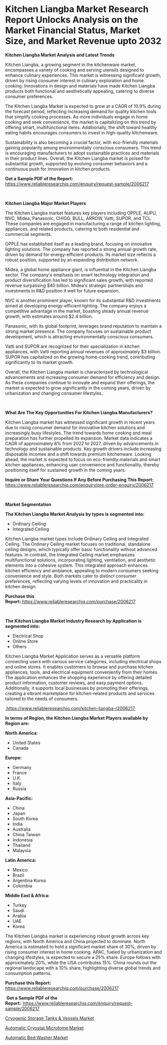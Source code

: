 <p><h1>Kitchen Liangba Market Research Report Unlocks Analysis on the Market Financial Status, Market Size, and Market Revenue upto 2032</h1></p><p><strong>Kitchen Liangba Market Analysis and Latest Trends</strong></p>
<p><p>Kitchen Liangba, a growing segment in the kitchenware market, encompasses a variety of cooking and serving utensils designed to enhance culinary experiences. This market is witnessing significant growth, driven by rising consumer interest in culinary exploration and home cooking. Innovations in design and materials have made Kitchen Liangba products both functional and aesthetically appealing, catering to diverse consumer preferences.</p><p>The Kitchen Liangba Market is expected to grow at a CAGR of 10.9% during the forecast period, reflecting increasing demand for quality kitchen tools that simplify cooking processes. As more individuals engage in home cooking and seek convenience, the market is capitalizing on this trend by offering smart, multifunctional items. Additionally, the shift toward healthy eating habits encourages consumers to invest in high-quality kitchenware.</p><p>Sustainability is also becoming a crucial factor, with eco-friendly materials gaining popularity among environmentally conscious consumers. This trend is encouraging manufacturers to adopt sustainable practices and materials in their product lines. Overall, the Kitchen Liangba market is poised for substantial growth, supported by evolving consumer behaviors and a continuous push for innovation in kitchen products.</p></p>
<p><strong>Get a Sample PDF of the Report:&nbsp;</strong> <a href="https://www.reliableresearchiq.com/enquiry/request-sample/2006217?utm_campaign=1117&utm_medium=2&utm_source=Github&utm_content=ia&utm_term=02032025&utm_id=kitchen-liangba">https://www.reliableresearchiq.com/enquiry/request-sample/2006217</a></p>
<p>&nbsp;</p>
<p><strong>Kitchen Liangba Major Market Players</strong></p>
<p><p>The Kitchen Liangba market features key players including OPPLE, AUPU, NVC, Midea, Panasonic, CHIGO, BULL, ARROW, Vatti, SUPOR, and TCL. These companies are engaged in manufacturing a range of kitchen lighting, appliances, and related products, catering to both residential and commercial segments.</p><p>OPPLE has established itself as a leading brand, focusing on innovative lighting solutions. The company has reported a strong annual growth rate, driven by demand for energy-efficient products. Its market size reflects a robust position, supported by an expanding distribution network.</p><p>Midea, a global home appliance giant, is influential in the Kitchen Liangba sector. The company's emphasis on smart technology integration and product diversification has led to significant sales growth, with reported revenue surpassing $40 billion. Midea's strategic partnerships and investments in R&D position it well for future expansion.</p><p>NVC is another prominent player, known for its substantial R&D investments aimed at developing energy-efficient lighting. The company enjoys a competitive advantage in the market, boasting steady annual revenue growth, with estimates around $2.4 billion.</p><p>Panasonic, with its global footprint, leverages brand reputation to maintain a strong market presence. The company focuses on sustainable product development, which is attracting environmentally conscious consumers.</p><p>Vatti and SUPOR are recognized for their specialization in kitchen appliances, with Vatti reporting annual revenues of approximately $3 billion. SUPOR has capitalized on the growing home-cooking trend, contributing significantly to its market growth.</p><p>Overall, the Kitchen Liangba market is characterized by technological advancements and increasing consumer demand for efficiency and design. As these companies continue to innovate and expand their offerings, the market is expected to grow significantly in the coming years, driven by urbanization and changing consumer lifestyles.</p></p>
<p>&nbsp;</p>
<p><strong>What Are The Key Opportunities For Kitchen Liangba Manufacturers?</strong></p>
<p><p>Kitchen Liangba market has witnessed significant growth in recent years due to rising consumer demand for innovative kitchen solutions and increasingly busy lifestyles. The trend towards home cooking and meal preparation has further propelled its expansion. Market data indicates a CAGR of approximately 8% from 2022 to 2027, driven by advancements in technology and sustainable products. Key growth drivers include increasing disposable incomes and a shift towards premium kitchenware. Looking ahead, the market is expected to focus on eco-friendly materials and smart kitchen appliances, enhancing user convenience and functionality, thereby positioning itself for sustained growth in the coming years.</p></p>
<p><strong>Inquire or Share Your Questions If Any Before Purchasing This Report:</strong> <a href="https://www.reliableresearchiq.com/enquiry/pre-order-enquiry/2006217?utm_campaign=1117&utm_medium=2&utm_source=Github&utm_content=ia&utm_term=02032025&utm_id=kitchen-liangba">https://www.reliableresearchiq.com/enquiry/pre-order-enquiry/2006217</a></p>
<p>&nbsp;</p>
<p><strong>Market Segmentation</strong></p>
<p><strong>The Kitchen Liangba Market Analysis by types is segmented into:</strong></p>
<p><ul><li>Ordinary Ceiling</li><li>Integrated Ceiling</li></ul></p>
<p><p>Kitchen Liangba market types include Ordinary Ceiling and Integrated Ceiling. The Ordinary Ceiling market focuses on traditional, standalone ceiling designs, which typically offer basic functionality without advanced features. In contrast, the Integrated Ceiling market emphasizes multifunctional solutions, incorporating lighting, ventilation, and aesthetic elements into a cohesive system. This integrated approach enhances kitchen efficiency and ambiance, appealing to modern consumers seeking convenience and style. Both markets cater to distinct consumer preferences, reflecting varying levels of innovation and practicality in kitchen design.</p></p>
<p><strong>Purchase this Report:&nbsp;</strong><a href="https://www.reliableresearchiq.com/purchase/2006217?utm_campaign=1117&utm_medium=2&utm_source=Github&utm_content=ia&utm_term=02032025&utm_id=kitchen-liangba">https://www.reliableresearchiq.com/purchase/2006217</a></p>
<p>&nbsp;</p>
<p><strong>The Kitchen Liangba Market Industry Research by Application is segmented into:</strong></p>
<p><ul><li>Electrical Shop</li><li>Online Store</li><li>Others</li></ul></p>
<p><p>Kitchen Liangba Market Application serves as a versatile platform connecting users with various service categories, including electrical shops and online stores. It enables customers to browse and purchase kitchen appliances, tools, and electrical equipment conveniently from their homes. The application enhances the shopping experience by offering detailed product information, customer reviews, and easy payment options. Additionally, it supports local businesses by promoting their offerings, creating a vibrant marketplace for kitchen-related products and services tailored to the needs of consumers.</p></p>
<p><a href="https://www.reliableresearchiq.com/kitchen-liangba-r2006217?utm_campaign=1117&utm_medium=2&utm_source=Github&utm_content=ia&utm_term=02032025&utm_id=kitchen-liangba">&nbsp;https://www.reliableresearchiq.com/kitchen-liangba-r2006217</a></p>
<p><strong>In terms of Region, the Kitchen Liangba Market Players available by Region are:</strong></p>
<p>
    <p> <strong> North America: </strong>
        <ul>
            <li>United States</li>
            <li>Canada</li>
        </ul>
        </p> 
    <p> <strong> Europe: </strong>
        <ul>
            <li>Germany</li>
            <li>France</li>
            <li>U.K.</li>
            <li>Italy</li>
            <li>Russia</li>
        </ul>
        </p> 
    <p> <strong> Asia-Pacific: </strong>
        <ul>
            <li>China</li>
            <li>Japan</li>
            <li>South Korea</li>
            <li>India</li>
            <li>Australia</li>
            <li>China Taiwan</li>
            <li>Indonesia</li>
            <li>Thailand</li>
            <li>Malaysia</li>
        </ul>
        </p> 
    <p> <strong> Latin America: </strong>
        <ul>
            <li>Mexico</li>
            <li>Brazil</li>
            <li>Argentina Korea</li>
            <li>Colombia</li>
        </ul>
        </p> 
    <p> <strong> Middle East & Africa: </strong>
        <ul>
            <li>Turkey</li>
            <li>Saudi</li>
            <li>Arabia</li>
            <li>UAE</li>
            <li>Korea</li>
        </ul>
    </p>
    </p>
<p><p>The Kitchen Liangba market is experiencing robust growth across key regions, with North America and China projected to dominate. North America is estimated to hold a significant market share of 30%, driven by rising consumer interest in home cooking. APAC, fueled by urbanization and changing lifestyles, is expected to secure a 25% share. Europe follows with approximately 20%, while the USA contributes 15%. China rounds out the regional landscape with a 10% share, highlighting diverse global trends and consumption patterns.</p></p>
<p><strong>Purchase this Report: </strong><a href="https://www.reliableresearchiq.com/purchase/2006217?utm_campaign=1117&utm_medium=2&utm_source=Github&utm_content=ia&utm_term=02032025&utm_id=kitchen-liangba">https://www.reliableresearchiq.com/purchase/2006217</a></p>
<p>&nbsp;<strong>Get a Sample PDF of the Report:&nbsp;&nbsp;</strong><a href="https://www.reliableresearchiq.com/enquiry/request-sample/2006217?utm_campaign=1117&utm_medium=2&utm_source=Github&utm_content=ia&utm_term=02032025&utm_id=kitchen-liangba">https://www.reliableresearchiq.com/enquiry/request-sample/2006217</a></p>
<p><strong></strong></p>
<p><p><a href="https://github.com/sukeldrage0g/Market-Research-Report-List-1/blob/main/cryogenic-storage-tanks-vessels-market.md?utm_campaign=1117&utm_medium=2&utm_source=Github&utm_content=ia&utm_term=02032025&utm_id=kitchen-liangba">Cryogenic Storage Tanks & Vessels Market</a></p><p><a href="https://github.com/nwogudimouix/Market-Research-Report-List-1/blob/main/automatic-cryostat-microtome-market.md?utm_campaign=1117&utm_medium=2&utm_source=Github&utm_content=ia&utm_term=02032025&utm_id=kitchen-liangba">Automatic Cryostat Microtome Market</a></p><p><a href="https://github.com/okornevonywx/Market-Research-Report-List-1/blob/main/automatic-bed-washer-market.md?utm_campaign=1117&utm_medium=2&utm_source=Github&utm_content=ia&utm_term=02032025&utm_id=kitchen-liangba">Automatic Bed Washer Market</a></p></p>